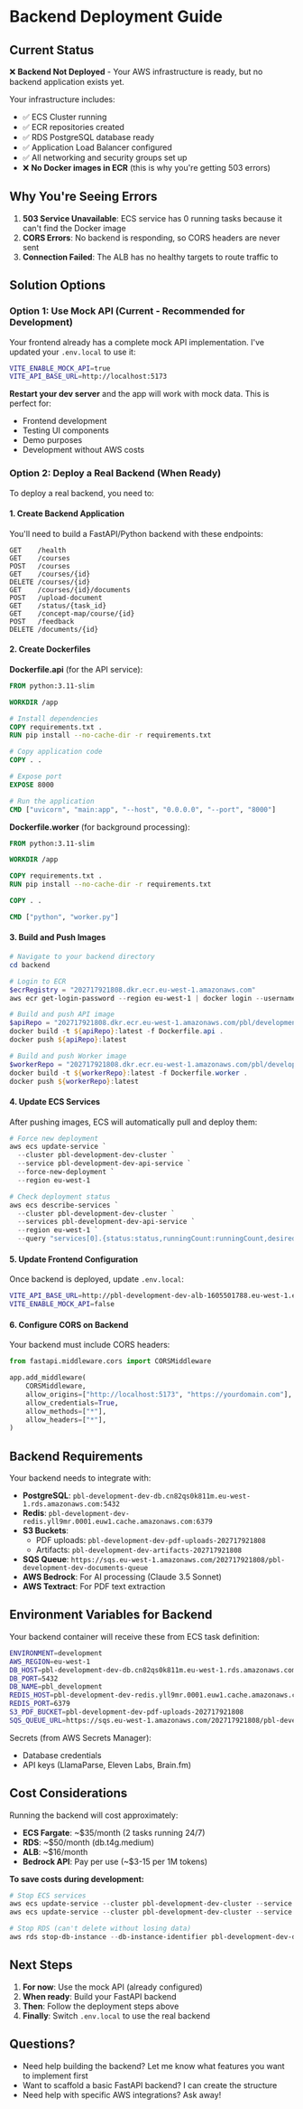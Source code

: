 # Backend Deployment Guide

## Current Status

❌ **Backend Not Deployed** - Your AWS infrastructure is ready, but no backend application exists yet.

Your infrastructure includes:
- ✅ ECS Cluster running
- ✅ ECR repositories created
- ✅ RDS PostgreSQL database ready
- ✅ Application Load Balancer configured
- ✅ All networking and security groups set up
- ❌ **No Docker images in ECR** (this is why you're getting 503 errors)

## Why You're Seeing Errors

1. **503 Service Unavailable**: ECS service has 0 running tasks because it can't find the Docker image
2. **CORS Errors**: No backend is responding, so CORS headers are never sent
3. **Connection Failed**: The ALB has no healthy targets to route traffic to

## Solution Options

### Option 1: Use Mock API (Current - Recommended for Development)

Your frontend already has a complete mock API implementation. I've updated your `.env.local` to use it:

```bash
VITE_ENABLE_MOCK_API=true
VITE_API_BASE_URL=http://localhost:5173
```

**Restart your dev server** and the app will work with mock data. This is perfect for:
- Frontend development
- Testing UI components
- Demo purposes
- Development without AWS costs

### Option 2: Deploy a Real Backend (When Ready)

To deploy a real backend, you need to:

#### 1. Create Backend Application

You'll need to build a FastAPI/Python backend with these endpoints:

```
GET    /health
GET    /courses
POST   /courses
GET    /courses/{id}
DELETE /courses/{id}
GET    /courses/{id}/documents
POST   /upload-document
GET    /status/{task_id}
GET    /concept-map/course/{id}
POST   /feedback
DELETE /documents/{id}
```

#### 2. Create Dockerfiles

**Dockerfile.api** (for the API service):
```dockerfile
FROM python:3.11-slim

WORKDIR /app

# Install dependencies
COPY requirements.txt .
RUN pip install --no-cache-dir -r requirements.txt

# Copy application code
COPY . .

# Expose port
EXPOSE 8000

# Run the application
CMD ["uvicorn", "main:app", "--host", "0.0.0.0", "--port", "8000"]
```

**Dockerfile.worker** (for background processing):
```dockerfile
FROM python:3.11-slim

WORKDIR /app

COPY requirements.txt .
RUN pip install --no-cache-dir -r requirements.txt

COPY . .

CMD ["python", "worker.py"]
```

#### 3. Build and Push Images

```powershell
# Navigate to your backend directory
cd backend

# Login to ECR
$ecrRegistry = "202717921808.dkr.ecr.eu-west-1.amazonaws.com"
aws ecr get-login-password --region eu-west-1 | docker login --username AWS --password-stdin $ecrRegistry

# Build and push API image
$apiRepo = "202717921808.dkr.ecr.eu-west-1.amazonaws.com/pbl/development/dev/api"
docker build -t ${apiRepo}:latest -f Dockerfile.api .
docker push ${apiRepo}:latest

# Build and push Worker image
$workerRepo = "202717921808.dkr.ecr.eu-west-1.amazonaws.com/pbl/development/dev/worker"
docker build -t ${workerRepo}:latest -f Dockerfile.worker .
docker push ${workerRepo}:latest
```

#### 4. Update ECS Services

After pushing images, ECS will automatically pull and deploy them:

```powershell
# Force new deployment
aws ecs update-service `
  --cluster pbl-development-dev-cluster `
  --service pbl-development-dev-api-service `
  --force-new-deployment `
  --region eu-west-1

# Check deployment status
aws ecs describe-services `
  --cluster pbl-development-dev-cluster `
  --services pbl-development-dev-api-service `
  --region eu-west-1 `
  --query "services[0].{status:status,runningCount:runningCount,desiredCount:desiredCount}"
```

#### 5. Update Frontend Configuration

Once backend is deployed, update `.env.local`:

```bash
VITE_API_BASE_URL=http://pbl-development-dev-alb-1605501788.eu-west-1.elb.amazonaws.com
VITE_ENABLE_MOCK_API=false
```

#### 6. Configure CORS on Backend

Your backend must include CORS headers:

```python
from fastapi.middleware.cors import CORSMiddleware

app.add_middleware(
    CORSMiddleware,
    allow_origins=["http://localhost:5173", "https://yourdomain.com"],
    allow_credentials=True,
    allow_methods=["*"],
    allow_headers=["*"],
)
```

## Backend Requirements

Your backend needs to integrate with:

- **PostgreSQL**: `pbl-development-dev-db.cn82qs0k811m.eu-west-1.rds.amazonaws.com:5432`
- **Redis**: `pbl-development-dev-redis.yll9mr.0001.euw1.cache.amazonaws.com:6379`
- **S3 Buckets**: 
  - PDF uploads: `pbl-development-dev-pdf-uploads-202717921808`
  - Artifacts: `pbl-development-dev-artifacts-202717921808`
- **SQS Queue**: `https://sqs.eu-west-1.amazonaws.com/202717921808/pbl-development-dev-documents-queue`
- **AWS Bedrock**: For AI processing (Claude 3.5 Sonnet)
- **AWS Textract**: For PDF text extraction

## Environment Variables for Backend

Your backend container will receive these from ECS task definition:

```bash
ENVIRONMENT=development
AWS_REGION=eu-west-1
DB_HOST=pbl-development-dev-db.cn82qs0k811m.eu-west-1.rds.amazonaws.com
DB_PORT=5432
DB_NAME=pbl_development
REDIS_HOST=pbl-development-dev-redis.yll9mr.0001.euw1.cache.amazonaws.com
REDIS_PORT=6379
S3_PDF_BUCKET=pbl-development-dev-pdf-uploads-202717921808
SQS_QUEUE_URL=https://sqs.eu-west-1.amazonaws.com/202717921808/pbl-development-dev-documents-queue
```

Secrets (from AWS Secrets Manager):
- Database credentials
- API keys (LlamaParse, Eleven Labs, Brain.fm)

## Cost Considerations

Running the backend will cost approximately:
- **ECS Fargate**: ~$35/month (2 tasks running 24/7)
- **RDS**: ~$50/month (db.t4g.medium)
- **ALB**: ~$16/month
- **Bedrock API**: Pay per use (~$3-15 per 1M tokens)

**To save costs during development:**

```powershell
# Stop ECS services
aws ecs update-service --cluster pbl-development-dev-cluster --service pbl-development-dev-api-service --desired-count 0 --region eu-west-1
aws ecs update-service --cluster pbl-development-dev-cluster --service pbl-development-dev-worker-service --desired-count 0 --region eu-west-1

# Stop RDS (can't delete without losing data)
aws rds stop-db-instance --db-instance-identifier pbl-development-dev-db --region eu-west-1
```

## Next Steps

1. **For now**: Use the mock API (already configured)
2. **When ready**: Build your FastAPI backend
3. **Then**: Follow the deployment steps above
4. **Finally**: Switch `.env.local` to use the real backend

## Questions?

- Need help building the backend? Let me know what features you want to implement first
- Want to scaffold a basic FastAPI backend? I can create the structure
- Need help with specific AWS integrations? Ask away!
